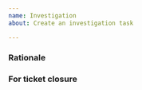 ```yaml
---
name: Investigation
about: Create an investigation task

---
```


<!-- < < < < < < < < < < < < < < < < < < < < < < < < < < < < < < < < < ☺ 
v                            ✰  Thanks for opening an issue! ✰    
v    Before smashing the submit button please review the template.

☺ > > > > > > > > > > > > > > > > > > > > > > > > > > > > > > > > >  -->

### Rationale

<!-- Concisely explain why an investigation is required. What should the assignee look into? What depth should the investigation dive to?   -->

### For ticket closure

<!-- Specify outcome of task.(Example: PoC or is documentation alone enough). Attach link to documentation.  -->


